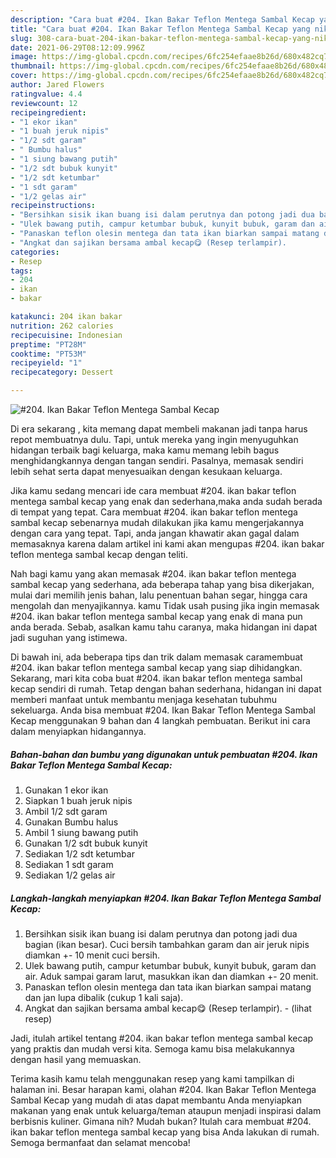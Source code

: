 ```yaml
---
description: "Cara buat #204. Ikan Bakar Teflon Mentega Sambal Kecap yang nikmat Untuk Jualan"
title: "Cara buat #204. Ikan Bakar Teflon Mentega Sambal Kecap yang nikmat Untuk Jualan"
slug: 308-cara-buat-204-ikan-bakar-teflon-mentega-sambal-kecap-yang-nikmat-untuk-jualan
date: 2021-06-29T08:12:09.996Z
image: https://img-global.cpcdn.com/recipes/6fc254efaae8b26d/680x482cq70/204-ikan-bakar-teflon-mentega-sambal-kecap-foto-resep-utama.jpg
thumbnail: https://img-global.cpcdn.com/recipes/6fc254efaae8b26d/680x482cq70/204-ikan-bakar-teflon-mentega-sambal-kecap-foto-resep-utama.jpg
cover: https://img-global.cpcdn.com/recipes/6fc254efaae8b26d/680x482cq70/204-ikan-bakar-teflon-mentega-sambal-kecap-foto-resep-utama.jpg
author: Jared Flowers
ratingvalue: 4.4
reviewcount: 12
recipeingredient:
- "1 ekor ikan"
- "1 buah jeruk nipis"
- "1/2 sdt garam"
- " Bumbu halus"
- "1 siung bawang putih"
- "1/2 sdt bubuk kunyit"
- "1/2 sdt ketumbar"
- "1 sdt garam"
- "1/2 gelas air"
recipeinstructions:
- "Bersihkan sisik ikan buang isi dalam perutnya dan potong jadi dua bagian (ikan besar). Cuci bersih tambahkan garam dan air jeruk nipis diamkan +- 10 menit cuci bersih."
- "Ulek bawang putih, campur ketumbar bubuk, kunyit bubuk, garam dan air. Aduk sampai garam larut, masukkan ikan dan diamkan +- 20 menit."
- "Panaskan teflon olesin mentega dan tata ikan biarkan sampai matang dan jan lupa dibalik (cukup 1 kali saja)."
- "Angkat dan sajikan bersama ambal kecap😋 (Resep terlampir).           (lihat resep)"
categories:
- Resep
tags:
- 204
- ikan
- bakar

katakunci: 204 ikan bakar 
nutrition: 262 calories
recipecuisine: Indonesian
preptime: "PT28M"
cooktime: "PT53M"
recipeyield: "1"
recipecategory: Dessert

---
```



![#204. Ikan Bakar Teflon Mentega Sambal Kecap](https://img-global.cpcdn.com/recipes/6fc254efaae8b26d/680x482cq70/204-ikan-bakar-teflon-mentega-sambal-kecap-foto-resep-utama.jpg)

Di era  sekarang , kita memang dapat membeli makanan jadi tanpa harus repot membuatnya dulu. Tapi, untuk mereka yang ingin menyuguhkan hidangan terbaik bagi keluarga, maka kamu memang lebih bagus menghidangkannya dengan tangan sendiri. Pasalnya, memasak sendiri lebih sehat serta dapat menyesuaikan dengan kesukaan keluarga.

Jika kamu sedang mencari ide cara membuat #204. ikan bakar teflon mentega sambal kecap yang enak dan sederhana,maka anda sudah berada di tempat yang tepat. Cara membuat #204. ikan bakar teflon mentega sambal kecap  sebenarnya mudah dilakukan jika kamu mengerjakannya dengan cara yang tepat. Tapi, anda jangan khawatir akan gagal dalam memasaknya 
karena dalam artikel ini kami akan mengupas #204. ikan bakar teflon mentega sambal kecap dengan teliti.  



Nah bagi kamu yang akan memasak #204. ikan bakar teflon mentega sambal kecap yang sederhana, ada beberapa tahap yang bisa dikerjakan, mulai dari memilih jenis bahan, lalu penentuan bahan segar, hingga cara mengolah dan menyajikannya. kamu Tidak usah pusing jika ingin memasak #204. ikan bakar teflon mentega sambal kecap yang enak di mana pun anda berada. Sebab, asalkan kamu  tahu caranya, maka hidangan ini dapat jadi suguhan yang istimewa.

Di bawah ini, ada beberapa tips dan trik dalam memasak caramembuat #204. ikan bakar teflon mentega sambal kecap yang siap dihidangkan. Sekarang, mari kita coba buat #204. ikan bakar teflon mentega sambal kecap sendiri di rumah. Tetap dengan bahan sederhana, hidangan ini dapat memberi manfaat untuk membantu menjaga kesehatan tubuhmu sekeluarga. Anda bisa membuat #204. Ikan Bakar Teflon Mentega Sambal Kecap menggunakan 9 bahan dan 4 langkah pembuatan. Berikut ini cara dalam menyiapkan hidangannya.

<!--inarticleads1-->

##### Bahan-bahan dan bumbu yang digunakan untuk pembuatan #204. Ikan Bakar Teflon Mentega Sambal Kecap:

1. Gunakan 1 ekor ikan
1. Siapkan 1 buah jeruk nipis
1. Ambil 1/2 sdt garam
1. Gunakan  Bumbu halus
1. Ambil 1 siung bawang putih
1. Gunakan 1/2 sdt bubuk kunyit
1. Sediakan 1/2 sdt ketumbar
1. Sediakan 1 sdt garam
1. Sediakan 1/2 gelas air




<!--inarticleads2-->

##### Langkah-langkah menyiapkan #204. Ikan Bakar Teflon Mentega Sambal Kecap:

1. Bersihkan sisik ikan buang isi dalam perutnya dan potong jadi dua bagian (ikan besar). Cuci bersih tambahkan garam dan air jeruk nipis diamkan +- 10 menit cuci bersih.
1. Ulek bawang putih, campur ketumbar bubuk, kunyit bubuk, garam dan air. Aduk sampai garam larut, masukkan ikan dan diamkan +- 20 menit.
1. Panaskan teflon olesin mentega dan tata ikan biarkan sampai matang dan jan lupa dibalik (cukup 1 kali saja).
1. Angkat dan sajikan bersama ambal kecap😋 (Resep terlampir). -           (lihat resep)




Jadi, itulah artikel tentang  #204. ikan bakar teflon mentega sambal kecap  yang praktis dan mudah versi kita. Semoga kamu bisa melakukannya dengan hasil yang memuaskan. 

Terima kasih kamu telah menggunakan resep yang kami tampilkan di halaman ini. Besar harapan kami, olahan  #204. Ikan Bakar Teflon Mentega Sambal Kecap yang mudah di atas dapat membantu Anda menyiapkan makanan yang enak untuk keluarga/teman ataupun menjadi inspirasi dalam berbisnis kuliner. Gimana nih? Mudah bukan? Itulah cara membuat #204. ikan bakar teflon mentega sambal kecap yang bisa Anda lakukan di rumah. Semoga bermanfaat dan selamat mencoba!

